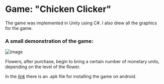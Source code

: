 # Game: "Chicken Clicker"

The game was implemented in Unity using C#.
I also drew all the graphics for the game.

### A small demonstration of the game:

![image](https://github.com/anikin02/Game-Chicken-Clicker/blob/main/20220510_144518.gif)

Flowers, after purchase, begin to bring a certain number of monetary units, depending on the level of the flower.

In the *[link](https://anikin02.itch.io/chickenclicker)* there is an .apk file for installing the game on android.

